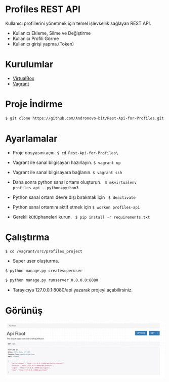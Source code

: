 # Profiles REST API
Kullanıcı profillerini yönetmek için temel işlevsellik sağlayan REST API.

  - Kullanıcı Ekleme, Silme ve Değiştirme
  - Kullanıcı Profili Görme
  - Kullanıcı girişi yapma.(Token)

# Kurulumlar

  - [VirtualBox](virtualbox.org/wiki/Downloads)
  - [Vagrant](https://www.vagrantup.com/downloads) 

# Proje İndirme
```sh
$ git clone https://github.com/Andronovo-bit/Rest-Api-for-Profiles.git
```

# Ayarlamalar
  - Proje dosyasını açın. ``` $ cd Rest-Api-for-Profiles\ ```
  
  - Vagrant ile sanal bilgisayarı hazırlayın.  ``` $ vagrant up  ```
  
  - Vagrant ile sanal bilgisayara bağlanın. ``` $ vagrant ssh  ```
  
  - Daha sonra python sanal ortamı oluşturun. ``` $ mkvirtualenv profiles_api --python=python3```
  
  - Python sanal ortamı devre dışı bırakmak için ``` $ deactivate```
  
  - Python sanal ortamını aktif etmek için ``` $ workon profiles-api ```
  
  - Gerekli kütüphaneleri kurun.  ```  $ pip install -r requirements.txt ```
# Çalıştırma

```sh
$ cd /vagrant/src/profiles_project
```
- Super user oluşturma.
```
$ python manage.py createsuperuser
```

```sh
$ python manage.py runserver 0.0.0.0:8080
```
- Tarayıcıya 127.0.0.1:8080/api yazarak projeyi açabilirsiniz.

# Görünüş

![alt text](https://github.com/Andronovo-bit/Rest-Api-for-Profiles/blob/master/api.jpg)
